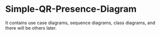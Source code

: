 # Simple-QR-Presence-Diagram
It contains use case diagrams, sequence diagrams, class diagrams, and there will be others later.
